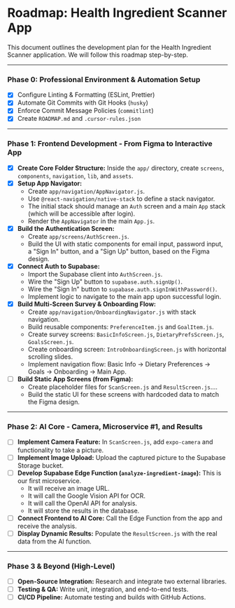 # Roadmap: Health Ingredient Scanner App

This document outlines the development plan for the Health Ingredient Scanner application. We will follow this roadmap step-by-step.

---

### Phase 0: Professional Environment & Automation Setup

- [x] Configure Linting & Formatting (ESLint, Prettier)
- [x] Automate Git Commits with Git Hooks (`husky`)
- [x] Enforce Commit Message Policies (`commitlint`)
- [x] Create `ROADMAP.md` and `.cursor-rules.json`

---

### Phase 1: Frontend Development - From Figma to Interactive App

- [x] **Create Core Folder Structure:** Inside the `app/` directory, create `screens`, `components`, `navigation`, `lib`, and `assets`.
- [x] **Setup App Navigator:**
  - Create `app/navigation/AppNavigator.js`.
  - Use `@react-navigation/native-stack` to define a stack navigator.
  - The initial stack should manage an `Auth` screen and a main `App` stack (which will be accessible after login).
  - Render the `AppNavigator` in the main `App.js`.
- [x] **Build the Authentication Screen:**
  - Create `app/screens/AuthScreen.js`.
  - Build the UI with static components for email input, password input, a "Sign In" button, and a "Sign Up" button, based on the Figma design.
- [x] **Connect Auth to Supabase:**
  - Import the Supabase client into `AuthScreen.js`.
  - Wire the "Sign Up" button to `supabase.auth.signUp()`.
  - Wire the "Sign In" button to `supabase.auth.signInWithPassword()`.
  - Implement logic to navigate to the main app upon successful login.
- [x] **Build Multi-Screen Survey & Onboarding Flow:**
  - Create `app/navigation/OnboardingNavigator.js` with stack navigation.
  - Build reusable components: `PreferenceItem.js` and `GoalItem.js`.
  - Create survey screens: `BasicInfoScreen.js`, `DietaryPrefsScreen.js`, `GoalsScreen.js`.
  - Create onboarding screen: `IntroOnboardingScreen.js` with horizontal scrolling slides.
  - Implement navigation flow: Basic Info → Dietary Preferences → Goals → Onboarding → Main App.
- [ ] **Build Static App Screens (from Figma):**
  - Create placeholder files for `ScanScreen.js` and `ResultScreen.js`....
  - Build the static UI for these screens with hardcoded data to match the Figma design.

---

### Phase 2: AI Core - Camera, Microservice #1, and Results

- [ ] **Implement Camera Feature:** In `ScanScreen.js`, add `expo-camera` and functionality to take a picture.
- [ ] **Implement Image Upload:** Upload the captured picture to the Supabase Storage bucket.
- [ ] **Develop Supabase Edge Function (`analyze-ingredient-image`):** This is our first microservice.
  - It will receive an image URL.
  - It will call the Google Vision API for OCR.
  - It will call the OpenAI API for analysis.
  - It will store the results in the database.
- [ ] **Connect Frontend to AI Core:** Call the Edge Function from the app and receive the analysis.
- [ ] **Display Dynamic Results:** Populate the `ResultScreen.js` with the real data from the AI function.

---

### Phase 3 & Beyond (High-Level)

- [ ] **Open-Source Integration:** Research and integrate two external libraries.
- [ ] **Testing & QA:** Write unit, integration, and end-to-end tests.
- [ ] **CI/CD Pipeline:** Automate testing and builds with GitHub Actions.

